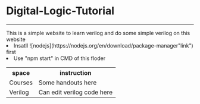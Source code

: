 # Digital-Logic-Tutorial
<HR>
This is a simple website to learn verilog and do some simple verilog on this website<BR>
<li>Insatll ![nodejs](https://nodejs.org/en/download/package-manager"link") first</li>
<li>Use "npm start" in CMD of this floder</li>
<table>
  <tr><th>space</th><th>instruction</th></tr>
  <tr><td>Courses</td><td>Some handouts here</td></tr>
  <tr><td>Verilog</td><td>Can edit verilog code here</td></tr>
</table>
